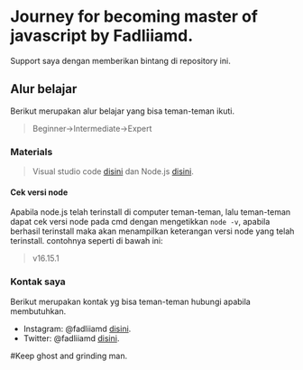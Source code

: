 # Journey for becoming master of javascript by Fadliiamd.
Support saya dengan memberikan bintang di repository ini.

## Alur belajar
Berikut merupakan alur belajar yang bisa teman-teman ikuti. 
>Beginner->Intermediate->Expert
 
### Materials 
 >Visual studio code [disini](https://visualstudio.microsoft.com/downloads/) dan 
 >Node.js [disini](https://nodejs.org/en/download/).

 #### Cek versi node
Apabila node.js telah terinstall di computer teman-teman, lalu teman-teman dapat cek versi node pada cmd dengan mengetikkan `node -v`, apabila berhasil terinstall maka akan menampilkan keterangan versi node yang telah terinstall. contohnya seperti di bawah ini:
>v16.15.1

### Kontak saya 
  Berikut merupakan kontak yg bisa teman-teman hubungi apabila membutuhkan.
  - Instagram: @fadliiamd [disini](https://www.instagram.com/fadliiamd_/).
  - Twitter: @fadliiamd [disini](https://twitter.com/fadliiamd_/).


#Keep ghost and grinding man.